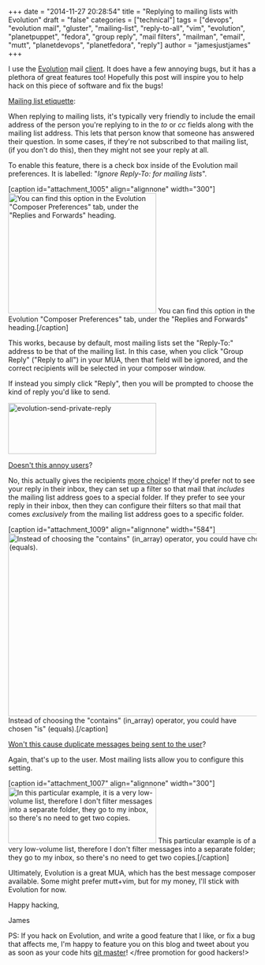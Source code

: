 +++
date = "2014-11-27 20:28:54"
title = "Replying to mailing lists with Evolution"
draft = "false"
categories = ["technical"]
tags = ["devops", "evolution mail", "gluster", "mailing-list", "reply-to-all", "vim", "evolution", "planetpuppet", "fedora", "group reply", "mail filters", "mailman", "email", "mutt", "planetdevops", "planetfedora", "reply"]
author = "jamesjustjames"
+++

I use the <a href="http://en.wikipedia.org/wiki/Evolution_%28software%29">Evolution</a> mail <a href="https://en.wikipedia.org/wiki/Mail_user_agent">client</a>. It does have a few annoying bugs, but it has a plethora of great features too! Hopefully this post will inspire you to help hack on this piece of software and fix the bugs!

<span style="text-decoration:underline;">Mailing list etiquette</span>:

When replying to mailing lists, it's typically very friendly to include the email address of the person you're replying to in the <em>to</em> or <em>cc</em> fields along with the mailing list address. This lets that person know that someone has answered their question. In some cases, if they're not subscribed to that mailing list, (if you don't do this), then they might not see your reply at all.

To enable this feature, there is a check box inside of the Evolution mail preferences. It is labelled: "<em>Ignore Reply-To: for mailing lists</em>".

[caption id="attachment_1005" align="alignnone" width="300"]<a href="https://ttboj.files.wordpress.com/2014/11/evolution-ignore-reply-to.png"><img class="size-medium wp-image-1005" src="https://ttboj.files.wordpress.com/2014/11/evolution-ignore-reply-to.png?w=300" alt="You can find this option in the Evolution &quot;Composer Preferences&quot; tab, under the &quot;Replies and Forwards&quot; heading." width="300" height="243" /></a> You can find this option in the Evolution "Composer Preferences" tab, under the "Replies and Forwards" heading.[/caption]

This works, because by default, most mailing lists set the "Reply-To:" address to be that of the mailing list. In this case, when you click "Group Reply" ("Reply to all") in your MUA, then that field will be ignored, and the correct recipients will be selected in your composer window.

If instead you simply click "Reply", then you will be prompted to choose the kind of reply you'd like to send.

<a href="https://ttboj.files.wordpress.com/2014/11/evolution-send-private-reply.png"><img class="alignnone size-medium wp-image-1006" src="https://ttboj.files.wordpress.com/2014/11/evolution-send-private-reply.png?w=300" alt="evolution-send-private-reply" width="300" height="103" /></a>

<span style="text-decoration:underline;">Doesn't this annoy users</span>?

No, this actually gives the recipients <a href="https://www.redhat.com/archives/fedora-devel-list/2008-January/msg00861.html">more choice</a>! If they'd prefer not to see your reply in their inbox, they can set up a filter so that mail that <em>includes</em> the mailing list address goes to a special folder. If they prefer to see your reply in their inbox, then they can configure their filters so that mail that comes <em>exclusively</em> from the mailing list address goes to a specific folder.

[caption id="attachment_1009" align="alignnone" width="584"]<a href="https://ttboj.files.wordpress.com/2014/11/evolution-mailing-list-filter.png"><img class="size-large wp-image-1009" src="https://ttboj.files.wordpress.com/2014/11/evolution-mailing-list-filter.png?w=584" alt="Instead of choosing the &quot;contains&quot; (in_array) operator, you could have chosen &quot;is&quot; (equals)." width="584" height="369" /></a> Instead of choosing the "contains" (in_array) operator, you could have chosen "is" (equals).[/caption]

<span style="text-decoration:underline;">Won't this cause duplicate messages being sent to the user</span>?

Again, that's up to the user. Most mailing lists allow you to configure this setting.

[caption id="attachment_1007" align="alignnone" width="300"]<a href="https://ttboj.files.wordpress.com/2014/11/mailman-avoid-duplicate-copies-of-messages.png"><img class="size-medium wp-image-1007" src="https://ttboj.files.wordpress.com/2014/11/mailman-avoid-duplicate-copies-of-messages.png?w=300" alt="In this particular example, it is a very low-volume list, therefore I don't filter messages into a separate folder, they go to my inbox, so there's no need to get two copies." width="300" height="113" /></a> This particular example is of a very low-volume list, therefore I don't filter messages into a separate folder; they go to my inbox, so there's no need to get two copies.[/caption]

Ultimately, Evolution is a great MUA, which has the best message composer available. Some might prefer mutt+vim, but for my money, I'll stick with Evolution for now.

Happy hacking,

James

PS: If you hack on Evolution, and write a good feature that I like, or fix a bug that affects me, I'm happy to feature you on this blog and tweet about you as soon as your code hits <a href="https://git.gnome.org/browse/evolution/">git master</a>! &lt;/free promotion for good hackers!&gt;

